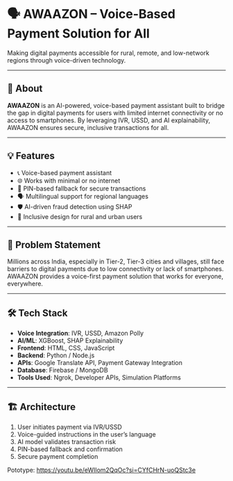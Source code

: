 # 🗣️ AWAAZON – Voice-Based Payment Solution for All

Making digital payments accessible for rural, remote, and low-network regions through voice-driven technology.

---

## 📖 About

**AWAAZON** is an AI-powered, voice-based payment assistant built to bridge the gap in digital payments for users with limited internet connectivity or no access to smartphones. By leveraging IVR, USSD, and AI explainability, AWAAZON ensures secure, inclusive transactions for all.

---

## 💡 Features

- 📞 Voice-based payment assistant
- 🌐 Works with minimal or no internet
- 🔐 PIN-based fallback for secure transactions
- 🗣️ Multilingual support for regional languages
- 🛡️ AI-driven fraud detection using SHAP
- 👥 Inclusive design for rural and urban users

---

## 🎯 Problem Statement

Millions across India, especially in Tier-2, Tier-3 cities and villages, still face barriers to digital payments due to low connectivity or lack of smartphones. AWAAZON provides a voice-first payment solution that works for everyone, everywhere.

---

## 🛠️ Tech Stack

- **Voice Integration**: IVR, USSD, Amazon Polly
- **AI/ML**: XGBoost, SHAP Explainability
- **Frontend**: HTML, CSS, JavaScript
- **Backend**: Python / Node.js
- **APIs**: Google Translate API, Payment Gateway Integration
- **Database**: Firebase / MongoDB
- **Tools Used**: Ngrok, Developer APIs, Simulation Platforms

---

## 🏗️ Architecture

1. User initiates payment via IVR/USSD
2. Voice-guided instructions in the user’s language
3. AI model validates transaction risk
4. PIN-based fallback and confirmation
5. Secure payment completion

Pototype: https://youtu.be/eWIlom2QqOc?si=CYfCHrN-uoQStc3e
